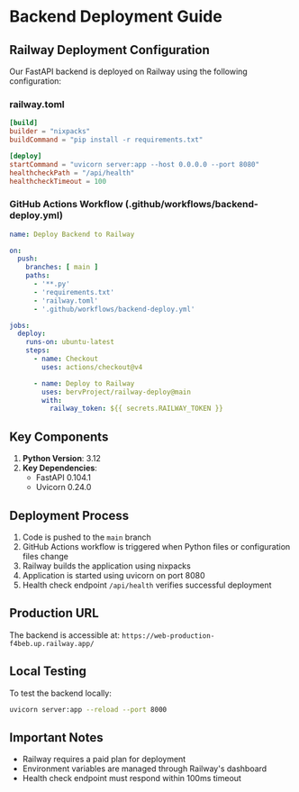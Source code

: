 # Backend Deployment Guide

## Railway Deployment Configuration

Our FastAPI backend is deployed on Railway using the following configuration:

### railway.toml
```toml
[build]
builder = "nixpacks"
buildCommand = "pip install -r requirements.txt"

[deploy]
startCommand = "uvicorn server:app --host 0.0.0.0 --port 8080"
healthcheckPath = "/api/health"
healthcheckTimeout = 100
```

### GitHub Actions Workflow (.github/workflows/backend-deploy.yml)
```yaml
name: Deploy Backend to Railway

on:
  push:
    branches: [ main ]
    paths:
      - '**.py'
      - 'requirements.txt'
      - 'railway.toml'
      - '.github/workflows/backend-deploy.yml'

jobs:
  deploy:
    runs-on: ubuntu-latest
    steps:
      - name: Checkout
        uses: actions/checkout@v4

      - name: Deploy to Railway
        uses: bervProject/railway-deploy@main
        with:
          railway_token: ${{ secrets.RAILWAY_TOKEN }}
```

## Key Components

1. **Python Version**: 3.12
2. **Key Dependencies**:
   - FastAPI 0.104.1
   - Uvicorn 0.24.0

## Deployment Process

1. Code is pushed to the `main` branch
2. GitHub Actions workflow is triggered when Python files or configuration files change
3. Railway builds the application using nixpacks
4. Application is started using uvicorn on port 8080
5. Health check endpoint `/api/health` verifies successful deployment

## Production URL
The backend is accessible at: `https://web-production-f4beb.up.railway.app/`

## Local Testing
To test the backend locally:
```bash
uvicorn server:app --reload --port 8000
```

## Important Notes
- Railway requires a paid plan for deployment
- Environment variables are managed through Railway's dashboard
- Health check endpoint must respond within 100ms timeout
